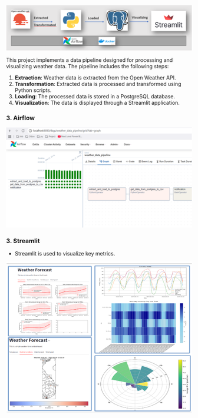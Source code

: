  ![Raw Data](README/Architecture.png)

This project implements a data pipeline designed for processing and visualizing weather data. The pipeline includes the following steps:
1. **Extraction**: Weather data is extracted from the Open Weather API.
2. **Transformation**: Extracted data is processed and transformed using Python scripts.
3. **Loading**: The processed data is stored in a PostgreSQL database.
4. **Visualization**: The data is displayed through a Streamlit application.

### 3. **Airflow**
![Raw Data]( README/airflow.png)

### 3. **Streamlit**
   - Streamlit is used to visualize key metrics.
    
![Raw Data]( README/streamlit.png)

   

